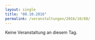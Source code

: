 ```yaml
---
layout: single
title: "08.10.2016"
permalink: /veranstaltungen/2016/10/08/
---
```


Keine Veranstaltung an diesem Tag.
